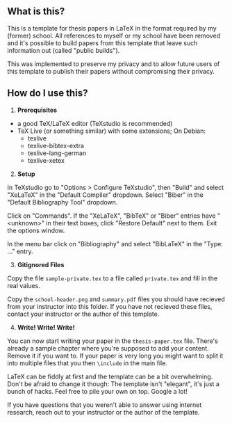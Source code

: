 ## What is this?
This is a template for thesis papers in LaTeX in the format required
by my (former) school. All references to myself or my school have
been removed and it's possible to build papers from this template
that leave such information out (called "public builds").

This was implemented to preserve my privacy and to allow future users
of this template to publish their papers without compromising their
privacy.

## How do I use this?
1. __Prerequisites__

  - a good TeX/LaTeX editor (TeXstudio is recommended)
  - TeX Live (or something similar) with some extensions; On Debian:
    - texlive
    - texlive-bibtex-extra
    - texlive-lang-german
    - texlive-xetex

2. __Setup__

In TeXstudio go to "Options > Configure TeXstudio", then "Build" and
select "XeLaTeX" in the "Default Compiler" dropdown. Select "Biber"
in the "Default Bibliography Tool" dropdown.

Click on "Commands". If the "XeLaTeX", "BibTeX" or "Biber" entries
have "&lt;unknown&gt;" in their text boxes, click "Restore Default" next to
them. Exit the options window.

In the menu bar click on "Bibliography" and select "BibLaTeX" in the
"Type: ..." entry.

3. __Gitignored Files__

Copy the file `sample-private.tex` to a file called `private.tex` and
fill in the real values.

Copy the `school-header.png` and `summary.pdf` files you should have
recieved from your instructor into this folder. If you have not
recieved these files, contact your instructor or the author of this
template.

4. __Write! Write! Write!__

You can now start writing your paper in the `thesis-paper.tex` file.
There's already a sample chapter where you're supposed to add your
content. Remove it if you want to. If your paper is very long you
might want to split it into multiple files that you then `\include`
in the main file.

LaTeX can be fiddly at first and the template can be a bit
overwhelming. Don't be afraid to change it though: The template isn't
"elegant", it's just a bunch of hacks. Feel free to pile your own on
top. Google a lot!

If you have questions that you weren't able to answer using internet
research, reach out to your instructor or the author of the template.
